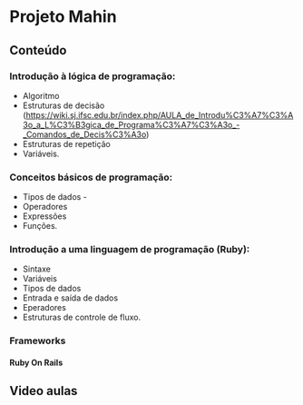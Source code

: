 # Projeto Mahin

## Conteúdo

### Introdução à lógica de programação: 
- Algoritmo 
- Estruturas de decisão (https://wiki.sj.ifsc.edu.br/index.php/AULA_de_Introdu%C3%A7%C3%A3o_a_L%C3%B3gica_de_Programa%C3%A7%C3%A3o_-_Comandos_de_Decis%C3%A3o)
- Estruturas de repetição 
- Variáveis.

### Conceitos básicos de programação: 
- Tipos de dados -
- Operadores
- Expressões 
- Funções.

### Introdução a uma linguagem de programação (Ruby): 
- Sintaxe
- Variáveis
- Tipos de dados
- Entrada e saída de dados
- Eperadores 
- Estruturas de controle de fluxo.


### Frameworks

#### Ruby On Rails



## Video aulas




